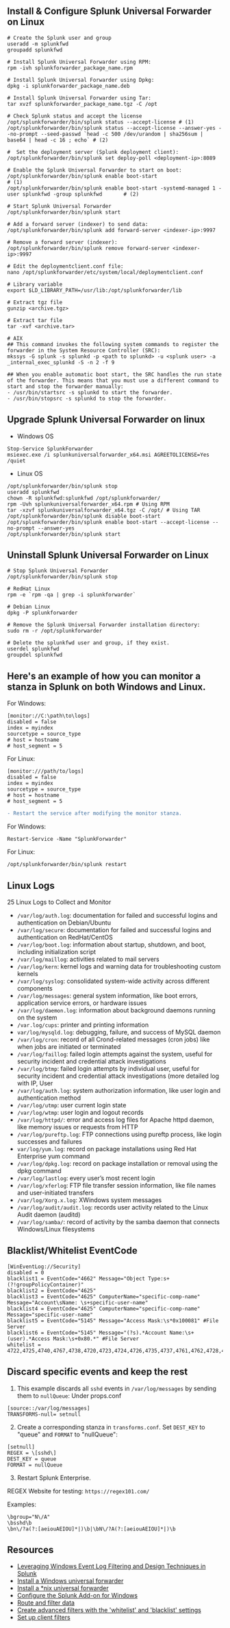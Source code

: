 ## Install & Configure Splunk Universal Forwarder on Linux
```
# Create the Splunk user and group
useradd -m splunkfwd
groupadd splunkfwd

# Install Splunk Universal Forwarder using RPM:
rpm -ivh splunkforwarder_package_name.rpm

# Install Splunk Universal Forwarder using Dpkg:
dpkg -i splunkforwarder_package_name.deb

# Install Splunk Universal Forwarder using Tar:
tar xvzf splunkforwarder_package_name.tgz -C /opt

# Check Splunk status and accept the license 
/opt/splunkforwarder/bin/splunk status --accept-license # (1)
/opt/splunkforwarder/bin/splunk status --accept-license --answer-yes --no-prompt --seed-passwd `head -c 500 /dev/urandom | sha256sum | base64 | head -c 16 ; echo` # (2)

#  Set the deployment server (Splunk deployment client):
/opt/splunkforwarder/bin/splunk set deploy-poll <deployment-ip>:8089

# Enable the Splunk Universal Forwarder to start on boot:
/opt/splunkforwarder/bin/splunk enable boot-start                                                           # (1)
/opt/splunkforwarder/bin/splunk enable boot-start -systemd-managed 1 -user splunkfwd -group splunkfwd       # (2)

# Start Splunk Universal Forwarder
/opt/splunkforwarder/bin/splunk start

# Add a forward server (indexer) to send data:
/opt/splunkforwarder/bin/splunk add forward-server <indexer-ip>:9997

# Remove a forward server (indexer):
/opt/splunkforwarder/bin/splunk remove forward-server <indexer-ip>:9997

# Edit the deploymentclient.conf file:
nano /opt/splunkforwarder/etc/system/local/deploymentclient.conf

# Library variable
export $LD_LIBRARY_PATH=/usr/lib:/opt/splunkforwarder/lib

# Extract tgz file
gunzip <archive.tgz>

# Extract tar file
tar -xvf <archive.tar>

# AIX
## This command invokes the following system commands to register the forwarder in the System Resource Controller (SRC):
mkssys -G splunk -s splunkd -p <path to splunkd> -u <splunk user> -a _internal_exec_splunkd -S -n 2 -f 9

## When you enable automatic boot start, the SRC handles the run state of the forwarder. This means that you must use a different command to start and stop the forwarder manually:
- /usr/bin/startsrc -s splunkd to start the forwarder.
- /usr/bin/stopsrc -s splunkd to stop the forwarder.
```
## Upgrade Splunk Universal Forwarder on linux
- Windows OS
```
Stop-Service SplunkForwarder
msiexec.exe /i splunkuniversalforwarder_x64.msi AGREETOLICENSE=Yes /quiet
```
- Linux OS
```
/opt/splunkforwarder/bin/splunk stop
useradd splunkfwd
chown -R splunkfwd:splunkfwd /opt/splunkforwarder/
rpm -Uvh splunkuniversalforwarder_x64.rpm # Using RPM
tar -xzvf splunkuniversalforwarder_x64.tgz -C /opt/ # Using TAR
/opt/splunkforwarder/bin/splunk disable boot-start
/opt/splunkforwarder/bin/splunk enable boot-start --accept-license --no-prompt --answer-yes
/opt/splunkforwarder/bin/splunk start
```
## Uninstall Splunk Universal Forwarder on Linux
```
# Stop Splunk Universal Forwarder
/opt/splunkforwarder/bin/splunk stop

# RedHat Linux
rpm -e `rpm -qa | grep -i splunkforwarder`

# Debian Linux
dpkg -P splunkforwarder

# Remove the Splunk Universal Forwarder installation directory:
sudo rm -r /opt/splunkforwarder

# Delete the splunkfwd user and group, if they exist.
userdel splunkfwd
groupdel splunkfwd
```

##  Here's an example of how you can monitor a stanza in Splunk on both Windows and Linux.
For Windows:
```
[monitor://C:\path\to\logs]
disabled = false
index = myindex
sourcetype = source_type
# host = hostname
# host_segment = 5
```
 For Linux:
 ```
[monitor:///path/to/logs]
disabled = false
index = myindex
sourcetype = source_type
# host = hostname
# host_segment = 5
```
```diff
- Restart the service after modifying the monitor stanza.
```
For Windows:
```
Restart-Service -Name "SplunkForwarder" 
```
For Linux:
```
/opt/splunkforwarder/bin/splunk restart
```
## Linux Logs
25 Linux Logs to Collect and Monitor
- `/var/log/auth.log`: documentation for failed and successful logins and authentication on Debian/Ubuntu
- `/var/log/secure`: documentation for failed and successful logins and authentication on RedHat/CentOS
- `/var/log/boot.log`: information about startup, shutdown, and boot, including initialization script
- `/var/log/maillog`: activities related to mail servers
- `/var/log/kern`: kernel logs and warning data for troubleshooting custom kernels
- `/var/log/syslog`: consolidated system-wide activity across different components
- `/var/log/messages`: general system information, like boot errors, application service errors, or hardware issues
- `/var/log/daemon.log`: information about background daemons running on the system
- `/var.log/cups`: printer and printing information
- `var/log/mysqld.log`: debugging, failure, and success of MySQL daemon
- `/var/log/cron`: record of all Crond-related messages (cron jobs) like when jobs are initiated or terminated
- `/var/log/faillog`: failed login attempts against the system, useful for security incident and credential attack investigations
- `/var/log/btmp`: failed login attempts by individual user, useful for security incident and credential attack investigations (more detailed log with IP, User
- `/var/log/auth.log`: system authorization information, like user login and authentication method
- `/var/log/utmp`: user current login state
- `/var/log/wtmp`: user login and logout records
- `/var/log/httpd/`: error and access log files for Apache httpd daemon, like memory issues or requests from HTTP
- `/var/log/pureftp.log`: FTP connections using pureftp process, like login successes and failures
- `var/log/yum.log`: record on package installations using Red Hat Enterprise yum command
- `/var/log/dpkg.log`: record on package installation or removal using the dpkg command
- `/var/log/lastlog`: every user’s most recent login
- `/var/log/xferlog`: FTP file transfer session information, like file names and user-initiated transfers
- `​​/var/log/Xorg.x.log`: XWindows system messages
- `/var/log/audit/audit.log`: records user activity related to the Linux Audit daemon (auditd)
- `/var/log/samba/`: record of activity by the samba daemon that connects Windows/Linux filesystems

## Blacklist/Whitelist EventCode
```
[WinEventLog://Security]
disabled = 0
blacklist1 = EventCode="4662" Message="Object Type:s+(?!groupPolicyContainer)"
blacklist2 = EventCode="4625"
blacklist3 = EventCode="4625" ComputerName="specific-comp-name" Message="Account\sName: \s+specific-user-name"
blacklist4 = EventCode="4625" ComputerName="specific-comp-name" Message="specific-user-name"
blacklist5 = EventCode="5145" Message="Access Mask:\s*0x100081" #File Server
blacklist6 = EventCode="5145" Message="(?s).*Account Name:\s+(user).*Access Mask:\s+0x80.*" #File Server
whitelist = 4722,4725,4740,4767,4738,4720,4723,4724,4726,4735,4737,4761,4762,4728,4729,4776,4780,4688,4648
```

## Discard specific events and keep the rest
1. This example discards all `sshd` events in `/var/log/messages` by sending them to `nullQueue`:
Under props.conf
```
[source::/var/log/messages]
TRANSFORMS-null= setnull
```
2. Create a corresponding stanza in `transforms.conf`. Set `DEST_KEY` to "queue" and `FORMAT` to "nullQueue":
```
[setnull]
REGEX = \[sshd\]
DEST_KEY = queue
FORMAT = nullQueue
```
3. Restart Splunk Enterprise.

REGEX
Website for testing: `https://regex101.com/`

Examples:
```
\bgroup="N\/A"
\bsshd\b
\bn\/?a(?:[aeiouAEIOU]*|)\b|\bN\/?A(?:[aeiouAEIOU]*|)\b
```
Resources
---------
- [Leveraging Windows Event Log Filtering and Design Techniques in Splunk](https://hurricanelabs.com/splunk-tutorials/leveraging-windows-event-log-filtering-and-design-techniques-in-splunk/)
- [Install a Windows universal forwarder](https://docs.splunk.com/Documentation/Forwarder/latest/Forwarder/InstallaWindowsuniversalforwarderfromaninstaller)
- [Install a *nix universal forwarder](https://docs.splunk.com/Documentation/Forwarder/latest/Forwarder/Installanixuniversalforwarder)
- [Configure the Splunk Add-on for Windows](https://docs.splunk.com/Documentation/AddOns/released/Windows/Configuration)
- [Route and filter data](https://docs.splunk.com/Documentation/Splunk/latest/Forwarding/Routeandfilterdatad#Route_and_filter_data)
- [Create advanced filters with the 'whitelist' and 'blacklist' settings](https://docs.splunk.com/Documentation/Splunk/latest/Data/MonitorWindowseventlogdata#Create_advanced_filters_with_the_.27whitelist.27_and_.27blacklist.27_settings)
- [Set up client filters](https://docs.splunk.com/Documentation/Splunk/latest/Updating/Filterclients)

